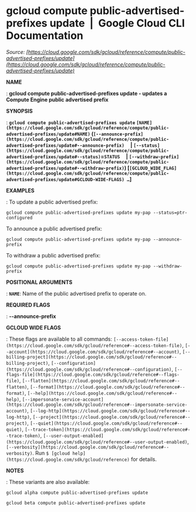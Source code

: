 # gcloud compute public-advertised-prefixes update  |  Google Cloud CLI Documentation

*Source: [https://cloud.google.com/sdk/gcloud/reference/compute/public-advertised-prefixes/update](https://cloud.google.com/sdk/gcloud/reference/compute/public-advertised-prefixes/update)*

**NAME**

: **gcloud compute public-advertised-prefixes update - updates a Compute Engine public advertised prefix**

**SYNOPSIS**

: **`gcloud compute public-advertised-prefixes update` `[NAME](https://cloud.google.com/sdk/gcloud/reference/compute/public-advertised-prefixes/update#NAME)` (`[--announce-prefix](https://cloud.google.com/sdk/gcloud/reference/compute/public-advertised-prefixes/update#--announce-prefix)`     | `[--status](https://cloud.google.com/sdk/gcloud/reference/compute/public-advertised-prefixes/update#--status)`=`STATUS`     | `[--withdraw-prefix](https://cloud.google.com/sdk/gcloud/reference/compute/public-advertised-prefixes/update#--withdraw-prefix)`) [`[GCLOUD_WIDE_FLAG](https://cloud.google.com/sdk/gcloud/reference/compute/public-advertised-prefixes/update#GCLOUD-WIDE-FLAGS) …`]**

**EXAMPLES**

: To update a public advertised prefix:

```
gcloud compute public-advertised-prefixes update my-pap --status=ptr-configured
```

To announce a public advertised prefix:

```
gcloud compute public-advertised-prefixes update my-pap --announce-prefix
```

To withdraw a public advertised prefix:

```
gcloud compute public-advertised-prefixes update my-pap --withdraw-prefix
```

**POSITIONAL ARGUMENTS**

: **`NAME`**:
Name of the public advertised prefix to operate on.

**REQUIRED FLAGS**

: **--announce-prefix**

**GCLOUD WIDE FLAGS**

: These flags are available to all commands: `[--access-token-file](https://cloud.google.com/sdk/gcloud/reference#--access-token-file)`,
`[--account](https://cloud.google.com/sdk/gcloud/reference#--account)`, `[--billing-project](https://cloud.google.com/sdk/gcloud/reference#--billing-project)`,
`[--configuration](https://cloud.google.com/sdk/gcloud/reference#--configuration)`,
`[--flags-file](https://cloud.google.com/sdk/gcloud/reference#--flags-file)`,
`[--flatten](https://cloud.google.com/sdk/gcloud/reference#--flatten)`, `[--format](https://cloud.google.com/sdk/gcloud/reference#--format)`, `[--help](https://cloud.google.com/sdk/gcloud/reference#--help)`, `[--impersonate-service-account](https://cloud.google.com/sdk/gcloud/reference#--impersonate-service-account)`,
`[--log-http](https://cloud.google.com/sdk/gcloud/reference#--log-http)`,
`[--project](https://cloud.google.com/sdk/gcloud/reference#--project)`, `[--quiet](https://cloud.google.com/sdk/gcloud/reference#--quiet)`, `[--trace-token](https://cloud.google.com/sdk/gcloud/reference#--trace-token)`, `[--user-output-enabled](https://cloud.google.com/sdk/gcloud/reference#--user-output-enabled)`,
`[--verbosity](https://cloud.google.com/sdk/gcloud/reference#--verbosity)`.
Run `$ [gcloud help](https://cloud.google.com/sdk/gcloud/reference)` for details.

**NOTES**

: These variants are also available:

```
gcloud alpha compute public-advertised-prefixes update
```

```
gcloud beta compute public-advertised-prefixes update
```